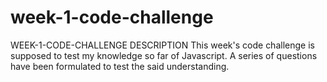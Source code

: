# week-1-code-challenge
WEEK-1-CODE-CHALLENGE
DESCRIPTION
This week's code challenge is supposed to test my knowledge so far of Javascript. A series of questions have been formulated to test the said understanding.

